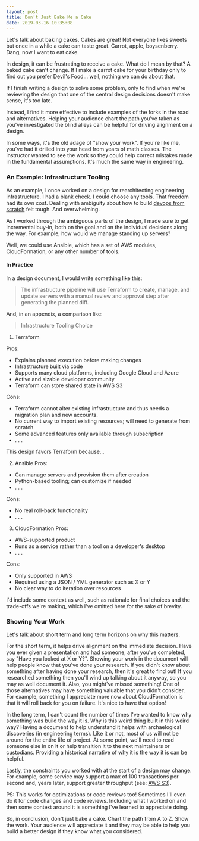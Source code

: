 ```yaml
---
layout: post
title: Don't Just Bake Me a Cake
date: 2019-03-16 10:35:08
---
```

Let's talk about baking cakes. Cakes are
great! Not everyone likes sweets but once in a while a cake can taste great.
Carrot, apple, boysenberry. Dang, now I want to eat cake.

In design, it can be frustrating to receive a cake. What do
I mean by that? A baked cake can't change. If I make
a carrot cake for your birthday only to find out you prefer Devil's Food... well,
nothing we can do about that.

If I finish writing a design to solve some problem, only to find when we're
reviewing the design that one of the central design decisions doesn't make
sense, it's too late.

Instead, I find it more effective to include examples of the forks in the road
and alternatives. Helping your audience chart the path you've taken as you've
investigated the blind alleys can be
helpful for driving alignment on a design.

In some ways, it's the old adage of "show your work". If you're like me, you've
had it drilled into your head from years of math classes. The instructor wanted
to see the work so they could help correct mistakes made in the
fundamental assumptions. It's much the same way in engineering.

### An Example: Infrastructure Tooling

As an example, I once worked on a design for rearchitecting engineering
infrastructure.
I had a blank check. I could choose any tools. That freedom had
its own cost. Dealing with ambiguity about how to build [devops from
scratch](https://www.kevinlondon.com/2016/09/19/devops-from-scratch-pt-1.html)
felt tough. And overwhelming.

As I worked through the ambiguous parts of the design, I made sure to get
incremental buy-in, both on the goal and on the
individual decisions along the way. For example, how would we manage standing up
servers?

Well, we could use Ansible, which has a set of AWS modules, CloudFormation, or
any other number of tools.


#### In Practice

In a design document, I would write something like this:

> The infrastructure pipeline will use Terraform to create, manage, and update
> servers with a manual review and approval step after generating the planned
> diff.

And, in an appendix, a comparison like:

> Infrastructure Tooling Choice

1. Terraform

Pros:
* Explains planned execution before making changes
* Infrastructure built via code
* Supports many cloud platforms, including Google Cloud and Azure
* Active and sizable developer community
* Terraform can store shared state in AWS S3

Cons:
*  Terraform cannot alter existing infrastructure and thus
    needs a migration plan and new accounts.
* No current way to import existing resources; will need to generate from
    scratch.
* Some advanced features only available through subscription
* . . .

This design favors Terraform because...


2. Ansible
Pros:
* Can manage servers and provision them after creation
* Python-based tooling; can customize if needed
* . . .

Cons:
* No real roll-back functionality
* . . .

3. CloudFormation
Pros:
* AWS-supported product
* Runs as a service rather than a tool on a developer's desktop
* . . .

Cons:
* Only supported in AWS
* Required using a JSON / YML generator such as X or Y
* No clear way to do iteration over resources

I'd include some context as well, such as rationale for final choices
and the trade-offs we're making, which I've omitted here for the
sake of brevity.

### Showing Your Work

Let's talk about short term and long term horizons on why this matters.

For the short term, it helps drive alignment on the immediate decision. Have
you ever given a presentation and had someone, after you've
completed, say "Have you looked at X or Y?". Showing your work in the document
will help people know that you've done your research. If you didn't know
about something after having done your research, then it's great to find out! If
you researched something then you'll wind up talking about it anyway,
so you may as well document it. Also, you might've
missed something! One of those alternatives may have something valuable
that you didn't consider. For example, something I appreciate more now about
CloudFormation is that it will roll back for you on failure. It's
nice to have that option!

In the long term, I can't count the number of times I've wanted to know why
something was build the way it is. Why is this weird thing built in this weird
way? Having a document to help understand it helps with archaelogical
discoveries (in engineering terms). Like it or not, most of us will not be around
for the entire life of project. At some point, we'll need to read someone else
in on it or help transition it to the next maintainers or custodians. Providing
a historical narrative of why it is the way it is can be helpful.

Lastly, the constraints you worked with at the start of a design may change. For
example, some service may support a max of 100 transactions per second and,
years later, support greater throughput (see: [AWS
S3](https://aws.amazon.com/about-aws/whats-new/2018/07/amazon-s3-announces-increased-request-rate-performance/)).

PS: This works for optimizations or code reviews too!
Sometimes I'll even do it for code changes and code
reviews. Including what I worked on and then some context around it is something
I've learned to appreciate doing.

So, in conclusion, don't just bake a cake. Chart the path from A to Z. Show the
work. Your audience will appreciate it and they may be able to help you build
a better design if they know what you considered.
